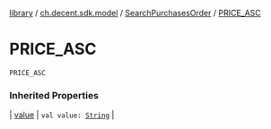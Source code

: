 [library](../../index.md) / [ch.decent.sdk.model](../index.md) / [SearchPurchasesOrder](index.md) / [PRICE_ASC](./-p-r-i-c-e_-a-s-c.md)

# PRICE_ASC

`PRICE_ASC`

### Inherited Properties

| [value](value.md) | `val value: `[`String`](https://kotlinlang.org/api/latest/jvm/stdlib/kotlin/-string/index.html) |

